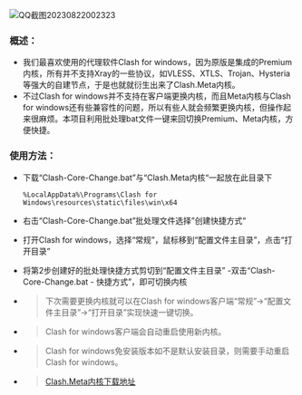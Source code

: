 ![QQ截图20230822002323](https://github.com/kayaladream/Clash-Core-Change/assets/136615856/23fecc3f-eaac-4316-a718-221f2bcb0463)
### 概述：
-  我们最喜欢使用的代理软件Clash for windows，因为原版是集成的Premium内核，所有并不支持Xray的一些协议，如VLESS、XTLS、Trojan、Hysteria等强大的自建节点，于是也就就衍生出来了Clash.Meta内核。
- 不过Clash for windows并不支持在客户端更换内核，而且Meta内核与Clash for windows还有些兼容性的问题，所以有些人就会频繁更换内核，但操作起来很麻烦。本项目利用批处理bat文件一键来回切换Premium、Meta内核，方便快捷。

### 使用方法：
- 下载“Clash-Core-Change.bat”与“Clash.Meta内核“一起放在此目录下
  
   <pre><code>%LocalAppData%\Programs\Clash for Windows\resources\static\files\win\x64</code></pre>
 
- 右击“Clash-Core-Change.bat”批处理文件选择”创建快捷方式“
- 打开Clash for windows，选择“常规”，鼠标移到“配置文件主目录”，点击“打开目录”
- 将第2步创建好的批处理快捷方式剪切到“配置文件主目录”
-双击“Clash-Core-Change.bat - 快捷方式”，即可切换内核

- > 下次需要更换内核就可以在Clash for windows客户端“常规”→“配置文件主目录”→“打开目录”实现快速一键切换。
- > Clash for windows客户端会自动重启使用新内核。
- >Clash for windows免安装版本如不是默认安装目录，则需要手动重启Clash for windows。

- > [Clash.Meta内核下载地址](https://github.com/MetaCubeX/Clash.Meta)
